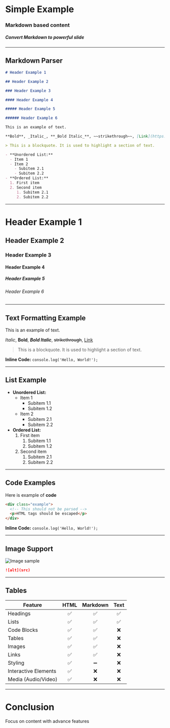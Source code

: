 # Simple Example

### Markdown based content

##### Convert Markdown to powerful slide

---

## Markdown Parser

```markdown
# Header Example 1

## Header Example 2

### Header Example 3

#### Header Example 4

##### Header Example 5

###### Header Example 6

This is an example of text.

**Bold**, _Italic_, **_Bold Italic_**, ~~strikethrough~~, [Link](https://mo.js.org)

> This is a blockquote. It is used to highlight a section of text.

- **Unordered List:**
  - Item 1
  - Item 2
    - Subitem 2.1
    - Subitem 2.2
- **Ordered List:**
  1. First item
  2. Second item
     1. Subitem 2.1
     2. Subitem 2.2
```

---

# Header Example 1

## Header Example 2

### Header Example 3

#### Header Example 4

##### Header Example 5

###### Header Example 6

---

## Text Formatting Example

This is an example of text.

_Italic_, **Bold**, **_Bold Italic_**, ~~strikethrough~~, [Link](https://mo.js.org)

> This is a blockquote. It is used to highlight a section of text.

**Inline Code:** `console.log('Hello, World!');`

---

## List Example

- **Unordered List:**
  - Item 1
    - Subitem 1.1
    - Subitem 1.2
  - Item 2
    - Subitem 2.1
    - Subitem 2.2
- **Ordered List:**
  1. First item
     1. Subitem 1.1
     2. Subitem 1.2
  2. Second item
     1. Subitem 2.1
     2. Subitem 2.2

---

## Code Examples

Here is example of **code**

```html
<div class="example">
  <!-- This should not be parsed -->
  <p>HTML tags should be escaped</p>
</div>
```

**Inline Code:** `console.log('Hello, World!');`

---

## Image Support

![Image sample](https://mirmousaviii.github.io/mostafa-hugo-theme/gallery/sample-gallery/image01_hu_7f95ea883e7ec554.png)

```markdown
![alt](src)
```

---

## Tables

| Feature              | HTML | Markdown | Text |
| -------------------- | :--: | :------: | :--: |
| Headings             |  ✅  |    ✅    |  ✅  |
| Lists                |  ✅  |    ✅    |  ✅  |
| Code Blocks          |  ✅  |    ✅    |  ❌  |
| Tables               |  ✅  |    ✅    |  ❌  |
| Images               |  ✅  |    ✅    |  ❌  |
| Links                |  ✅  |    ✅    |  ❌  |
| Styling              |  ✅  |    ➖    |  ❌  |
| Interactive Elements |  ✅  |    ❌    |  ❌  |
| Media (Audio/Video)  |  ✅  |    ❌    |  ❌  |

---

# Conclusion

Focus on content with advance features

<!-- confetti -->
